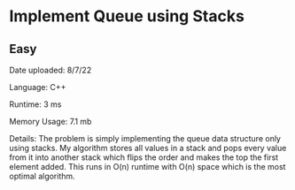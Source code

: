 
# Implement Queue using Stacks

## Easy

Date uploaded: 8/7/22

Language: C++

Runtime: 3 ms

Memory Usage: 7.1 mb

Details: The problem is simply implementing the queue data structure only using stacks. My algorithm stores all values in a stack and pops every value from it into another stack which flips the order and makes the top the first element added. This runs in O(n) runtime with O(n) space which is the most optimal algorithm.
